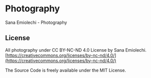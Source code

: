 # Photography
Sana Emiolechi - Photography

## License
All photography under CC BY-NC-ND 4.0 License by Sana Emiolechi. 
[https://creativecommons.org/licenses/by-nc-nd/4.0/](https://creativecommons.org/licenses/by-nc-nd/4.0/)


The Source Code is freely available under the MIT License.